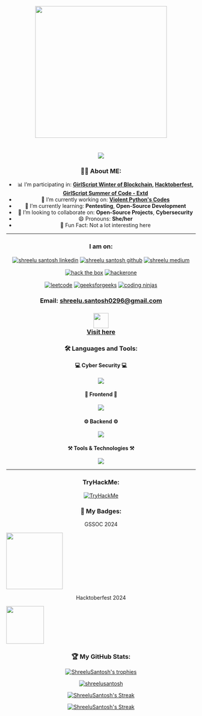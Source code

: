 <p align="center">
    <img src="https://raw.githubusercontent.com/sanjay-kv/sanjay-kv/main/Assets/illustration.png" min-width="300px" max-width="300px" width="350px" align="center"> 
</p>

<h1 align="center">
    <img src="https://readme-typing-svg.herokuapp.com/?font=Jetbrains+mono&size=35&center=true&vCenter=true&width=500&height=70&duration=4000&lines=Hey+There!;+I'm+Shreelu!;" />
</h1>

<h3 align="center">👩‍💻 About ME:</h3>

<ul align="center">
    <li>📊 I’m participating in: <b><a href="https://gs-wob.vercel.app/wob">GirlScript Winter of Blockchain</a>, <a href="https://hacktoberfest.com/">Hacktoberfest</a>, <a href="https://gssoc.girlscript.tech/">GirlScript Summer of Code - Extd</a></b></li>
    <li>🔭 I’m currently working on: <b><a href="https://github.com/ShreeluSantosh/Violent-Python-A-Cookbook-for-Pentesters-Hackers-Forensics-Code-files">Violent Python's Codes</a></b></li>
    <li>🌱 I’m currently learning: <b>Pentesting</b>, <b>Open-Source Development</b></li>
    <li>👯 I’m looking to collaborate on: <b>Open-Source Projects</b>, <b>Cybersecurity</b></li>
    <li>😄 Pronouns: <b>She/her</b></li>
    <li>🎈 Fun Fact: Not a lot interesting here</li>
</ul>

<hr>

<h3 align="center">I am on:</h3>
<p align="center">
    <a href="https://www.linkedin.com/in/shreelu-santosh/" target="blank"><img align="center" src="https://img.shields.io/badge/Linkedin-0e76a8?style=for-the-badge&logo=Linkedin&logoColor=white" alt="shreelu santosh linkedin" /></a>
    <a href="https://github.com/ShreeluSantosh" target="blank"><img align="center" src="https://img.shields.io/badge/Github-333?style=for-the-badge&logo=Github&logoColor=white" alt="shreelu santosh github" /></a>
    <a href="https://medium.com/@Lun4rC1ph3r"><img align="center" src="https://img.shields.io/badge/Medium-12100E?style=for-the-badge&logo=medium&logoColor=white" alt="shreelu medium" /></a>
    <br>
</p>
<p align="center">
    <a href="" target="blank"><img align="center" src ="https://img.shields.io/badge/HackTheBox-111927?style=for-the-badge&logo=Hack%20The%20Box&logoColor=9FEF00" alt="hack the box" /></a>
    <a href="" target="blank"><img align="center" src="https://img.shields.io/badge/Hackerone-494649?style=for-the-badge&logo=hackerone&logoColor=white" alt="hackerone" /></a>
    <br>
</p>
<p align="center">
    <a href="" target="blank"><img align="center" src="https://img.shields.io/badge/-LeetCode-FFA116?style=for-the-badge&logo=LeetCode&logoColor=black" alt="leetcode" /></a>
    <a href="" target="blank"><img align="center" src="https://img.shields.io/badge/GeeksforGeeks-298D46?style=for-the-badge&logo=geeksforgeeks&logoColor=white" alt="geeksforgeeks" /></a>
    <a href="" target="blank"><img align="center" src="https://img.shields.io/badge/coding%20ninjas-DD6620?style=for-the-badge&logo=codingninjas&logoColor=black" alt="coding ninjas" /></a>
</p>
<h3 align="center">
    Email: <a href="mailto:shreelu.santosh0296@gmail.com"> shreelu.santosh0296@gmail.com </a>
</h3>
<h3 align="center">
    <img src="https://readme-typing-svg.herokuapp.com/?font=Righteous&size=35&center=true&vCenter=true&width=500&height=70&duration=4000&lines=Portfolio+Website+🚀;" height="40"> <br>
    <a href="http://shreelusantosh.xyz">Visit here</a>
</h3>

<h3 align="center"> 🛠️ Languages and Tools:</h3>

<h4 align="center">💻 Cyber Security 💻</h4>
<p align="center">
  <a href="https://skillicons.dev">
    <img src="https://skillicons.dev/icons?i=linux,kali,debian,bash" />
  </a>
</p>

<h4 align="center">🎨 Frontend 🎨</h4>
<p align="center">
  <a href="https://skillicons.dev">
    <img src="https://skillicons.dev/icons?i=html,css,js,react,tailwind" />
  </a>
</p>

<h4 align="center">⚙️ Backend ⚙️</h4>
<p align="center">
  <a href="https://skillicons.dev">
    <img src="https://skillicons.dev/icons?i=python,nodejs,express,mongo,mysql" />
  </a>
</p>

<h4 align="center">⚒️ Tools & Technologies ⚒️</h4>
<p align="center">
  <a href="https://skillicons.dev">
    <img src="https://skillicons.dev/icons?i=git,github,azure,postman" />
  </a>
</p>
   
<hr>

<h3 align="center">TryHackMe:</h3>
<p align="center">
<a href="https://www.tryhackme.com/p/Lun4rC1ph3r">
<img src="https://tryhackme-badges.s3.amazonaws.com/Lun4rC1ph3r.png" alt="TryHackMe">
</a>
</p>

<h3 align="center">🏅 My Badges:</h3> 
<p align="center">GSSOC 2024</p>
<div style='display:flex; align-items:center;' align='center'>
<a href="https://gssoc.girlscript.tech/leaderboard">
    <img src="https://github.com/user-attachments/assets/282d7565-9962-41e8-8fa5-5b69d8adbf9e" height="150"/>
</a>
</div>
<p align="center">Hacktoberfest 2024</p>
<div style='display:flex; align-items:center;' align="center">
    <a href="https://www.holopin.io/@shreelusantosh#"></a>
    <a href="https://www.holopin.io/userbadge/cm1f6qxl087820dlgpw1aeyxf"><img src="https://github.com/user-attachments/assets/c8d3ad84-9a6e-4b98-94ef-f4807feffea4" width="100px" height="100px"/></a>
</div>  

<h3 align="center">🏆 My GitHub Stats:</h3> 
<p align="center"> <a href="https://github.com/ryo-ma/github-profile-trophy"><img src="https://github-profile-trophy.vercel.app/?username=shreelusantosh" alt="ShreeluSantosh's trophies" /></a> </p>
<p align="center"> <a href="https://github.com/ryo-ma/github-profile-trophy"><img src="https://github-readme-stats-stp2003.vercel.app/api?username=ShreeluSantosh&show_icons=true&border_radius=7.6" alt="shreelusantosh" /></a> </p>
<p align="center"> <a href="https://git.io/streak-stats"><img src="http://github-readme-streak-stats.herokuapp.com?user=ShreeluSantosh" alt="ShreeluSantosh's Streak" /></a> </p>
<p align="center"> <a href="https://github.com/ShreeluSantosh/github-readme-stats"><img src="https://github-readme-stats-stp2003.vercel.app/api/top-langs/?username=ShreeluSantosh&layout=compact&border_radius=7.6" alt="ShreeluSantosh's Streak" /></a> </p>
